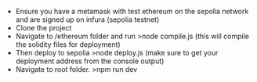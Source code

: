 *  Ensure you have a metamask with test ethereum on the sepolia network and are signed up on infura (sepolia testnet)
*  Clone the project
*  Navigate to /ethereum folder and run >node compile.js (this will compile the solidity files for deployment)
*  Then deploy to sepolia >node deploy.js (make sure to get your deployment address from the console output)
*  Navigate to root folder. >npm run dev
